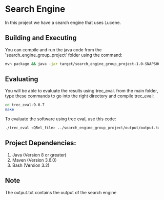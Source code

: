 # Search Engine
In this project we have a search engine that uses Lucene.
## Building and Executing

You can compile and run the java code from the 'search_engine_group_project' folder using the command:
```sh
mvn package && java -jar target/search_engine_group_project-1.0-SNAPSHOT.jar
```

## Evaluating

You will be able to evaluate the results using trec_eval.
from the main folder, type these commands to go into the right directory and compile trec_eval:
```sh
cd trec_eval-9.0.7
make
```

To evaluate the software using trec eval, use this code:
```sh
./trec_eval <QRel_file> ../search_engine_group_project/output/output.txt
```


## Project Dependencies:
1. Java (Version 8 or greater)
2. Maven (Version 3.6.0)
3. Bash (Version 3.2)

## Note
The output.txt contains the output of the search engine
